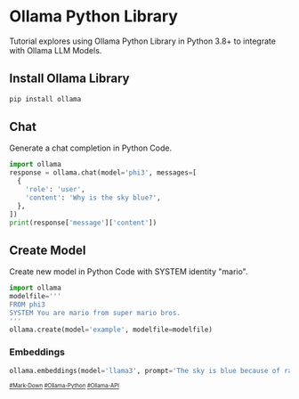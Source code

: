 # Ollama Python Library
Tutorial explores using Ollama Python Library in Python 3.8+ to integrate with Ollama LLM Models.
## Install Ollama Library
```bash
pip install ollama
```
## Chat
Generate a chat completion in Python Code.
```python
import ollama
response = ollama.chat(model='phi3', messages=[
  {
    'role': 'user',
    'content': 'Why is the sky blue?',
  },
])
print(response['message']['content'])
```

## Create Model
Create new model in Python Code with SYSTEM identity "mario".
```Python
import ollama
modelfile='''
FROM phi3
SYSTEM You are mario from super mario bros.
'''
ollama.create(model='example', modelfile=modelfile)
```
### Embeddings
```python
ollama.embeddings(model='llama3', prompt='The sky is blue because of rayleigh scattering')
```
<sub><sub>
[#Mark-Down](https://daringfireball.net/projects/markdown)
[#Ollama-Python](https://github.com/ollama/ollama-python)
[#Ollama-API](https://github.com/ollama/ollama/blob/main/docs/api.md)
